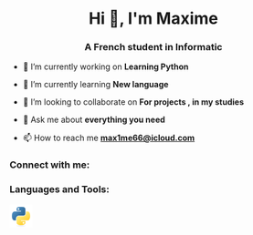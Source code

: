 <h1 align="center">Hi 👋, I'm Maxime</h1>
<h3 align="center">A French student in Informatic</h3>

- 🔭 I’m currently working on **Learning Python**

- 🌱 I’m currently learning **New language**

- 👯 I’m looking to collaborate on **For projects , in my studies**

- 💬 Ask me about **everything you need**

- 📫 How to reach me **max1me66@icloud.com**

<h3 align="left">Connect with me:</h3>
<p align="left">
</p>

<h3 align="left">Languages and Tools:</h3>
<p align="left"> <a href="https://www.python.org" target="_blank" rel="noreferrer"> <img src="https://raw.githubusercontent.com/devicons/devicon/master/icons/python/python-original.svg" alt="python" width="40" height="40"/> </a> </p>
